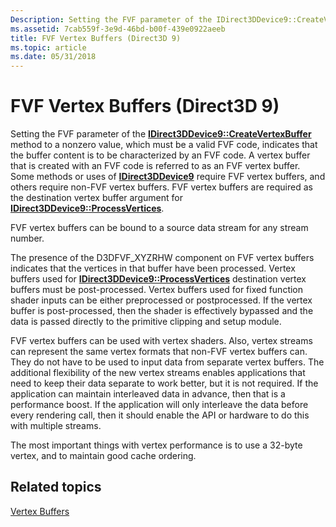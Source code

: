 ```yaml
---
Description: Setting the FVF parameter of the IDirect3DDevice9::CreateVertexBuffer method to a nonzero value, which must be a valid FVF code, indicates that the buffer content is to be characterized by an FVF code.
ms.assetid: 7cab559f-3e9d-46bd-b00f-439e0922aeeb
title: FVF Vertex Buffers (Direct3D 9)
ms.topic: article
ms.date: 05/31/2018
---
```


# FVF Vertex Buffers (Direct3D 9)

Setting the FVF parameter of the [**IDirect3DDevice9::CreateVertexBuffer**](/windows/desktop/api) method to a nonzero value, which must be a valid FVF code, indicates that the buffer content is to be characterized by an FVF code. A vertex buffer that is created with an FVF code is referred to as an FVF vertex buffer. Some methods or uses of [**IDirect3DDevice9**](/windows/desktop/api) require FVF vertex buffers, and others require non-FVF vertex buffers. FVF vertex buffers are required as the destination vertex buffer argument for [**IDirect3DDevice9::ProcessVertices**](https://msdn.microsoft.com/library/Bb174424(v=VS.85).aspx).

FVF vertex buffers can be bound to a source data stream for any stream number.

The presence of the D3DFVF\_XYZRHW component on FVF vertex buffers indicates that the vertices in that buffer have been processed. Vertex buffers used for [**IDirect3DDevice9::ProcessVertices**](https://msdn.microsoft.com/library/Bb174424(v=VS.85).aspx) destination vertex buffers must be post-processed. Vertex buffers used for fixed function shader inputs can be either preprocessed or postprocessed. If the vertex buffer is post-processed, then the shader is effectively bypassed and the data is passed directly to the primitive clipping and setup module.

FVF vertex buffers can be used with vertex shaders. Also, vertex streams can represent the same vertex formats that non-FVF vertex buffers can. They do not have to be used to input data from separate vertex buffers. The additional flexibility of the new vertex streams enables applications that need to keep their data separate to work better, but it is not required. If the application can maintain interleaved data in advance, then that is a performance boost. If the application will only interleave the data before every rendering call, then it should enable the API or hardware to do this with multiple streams.

The most important things with vertex performance is to use a 32-byte vertex, and to maintain good cache ordering.

## Related topics

<dl> <dt>

[Vertex Buffers](vertex-buffers.md)
</dt> </dl>

 

 




